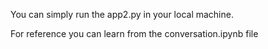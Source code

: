 You can simply run the app2.py in your local machine.

For reference you can learn from the conversation.ipynb file


